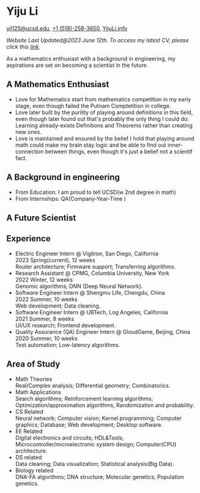 # Yiju Li

[yil125@ucsd.edu](mailto:yil125@ucsd.edu), [+1 (518)-258-3650](tel:+15182583650), [YijuLi.info](https://yijuli.info)

*Website Last Updated@2023 June 12th. To access my latest CV, please click this [link](https://yijuli.info/CV.pdf).* 

As a mathematics enthusiast with a background in engineering, my aspirations are set on becoming a scientist in the future.

## A Mathematics Enthusiast
- Love for Mathematics start from mathematics competition in my early stage, even though failed the Putnam Comptetition in college.
- Love later built by the purility of playing around definitions in this field, even though later found out that's probably the only thing I could do: Learning already-exists Definitions and Theorems rather than creating new ones.
- Love is maintained and ensured by the belief I hold that playing around math could make my brain stay logic and be able to find out inner-connection between things, even though it's just a belief not a scientif fact.

## A Background in engineering
- From Education: I am proud to tell UCSD(w 2nd degree in math)
- From Internships: QA(Company-Year-Time )

## A Future Scientist



## Experience
- Electric Engineer Intern @ Vigitron, San Diego, California  
2023 Spring(current), 12 weeks  
 Router architecture; Firmware support; Transferring algorithms.
- Research Assistant @ CPMG, Columbia University, New York  
2022 Winter, 12 weeks  
Genomic algorithms; DNN (Deep Neural Network).
- Software Engineer Intern @ Shengmu Life, Chengdu, China  
2022 Summer, 10 weeks  
Web development; Data cleaning.
- Software Engineer Intern @ UBTech, Log Angeles, California  
2021 Summer, 8 weeks  
UI/UX research; Frontend development.
- Quality Assurance (QA) Engineer Intern @ GloudGame, Beijing, China  
2020 Summer, 10 weeks  
Test automation; Low-latency algorithms.

## Area of Study
- Math Theories  
Real/Complex analysis; Differential geometry; Combinatorics.
- Math Applications  
Search algorithms; Reinforcement learning algorithms; Optimization/approximation algorithms, Randomization and probability.
- CS Related  
Neural network; Computer vision; Kernel programming; Computer graphics; Database; Web development; Desktop software.
- EE Related  
Digital electronics and circuits; HDL&Tools; Microcontroller/microelectronic system design; Computer(CPU) architecture.
- DS related  
Data cleaning; Data visualization; Statistical analysis(Big Data).
- Biology related  
DNA-FA algorithms; DNA structure; Molecular genetics; Population genetics.

